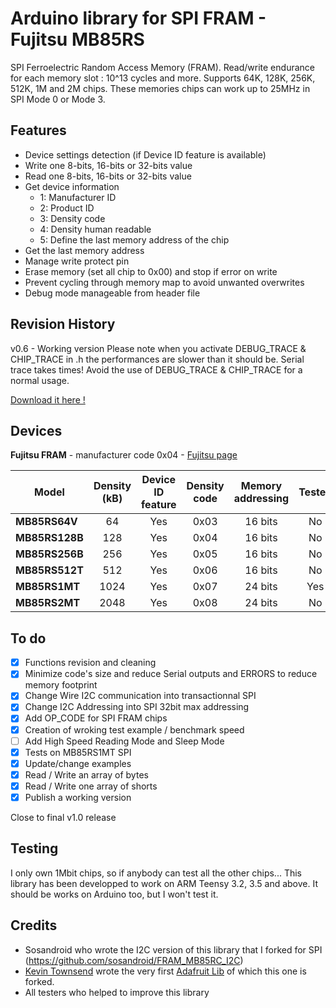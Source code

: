 Arduino library for SPI FRAM - Fujitsu MB85RS
==============

SPI Ferroelectric Random Access Memory (FRAM). Read/write endurance for each memory slot : 10^13 cycles and more.
Supports 64K, 128K, 256K, 512K, 1M and 2M chips.
These memories chips can work up to 25MHz in SPI Mode 0 or Mode 3.

## Features ##
- Device settings detection (if Device ID feature is available)
- Write one 8-bits, 16-bits or 32-bits value
- Read one 8-bits, 16-bits or 32-bits value
- Get device information
	- 1: Manufacturer ID
	- 2: Product ID
	- 3: Density code
	- 4: Density human readable
	- 5: Define the last memory address of the chip
- Get the last memory address
- Manage write protect pin
- Erase memory (set all chip to 0x00) and stop if error on write
- Prevent cycling through memory map to avoid unwanted overwrites
- Debug mode manageable from header file


## Revision History ##
v0.6 - Working version
Please note when you activate DEBUG_TRACE & CHIP_TRACE in .h the performances are slower than it should be. Serial trace takes times! Avoid the use of DEBUG_TRACE & CHIP_TRACE for a normal usage.

[Download it here !](https://github.com/christophepersoz/FRAM_MB85RS_SPI/archive/master.zip)

## Devices ##

**Fujitsu FRAM** - manufacturer code 0x04 - [Fujitsu page](http://www.fujitsu.com/us/products/devices/semiconductor/memory/fram/lineup/index.html)

|  Model | Density (kB) | Device ID feature | Density code | Memory addressing | Tested |
|  ------ | :------: | :------: | :------: | :------: | :------: |
|  **MB85RS64V** | 64 | Yes | 0x03 | 16 bits | No |
|  **MB85RS128B** | 128 | Yes | 0x04 | 16 bits | No |
|  **MB85RS256B** | 256 | Yes | 0x05 | 16 bits | No |
|  **MB85RS512T** | 512 | Yes | 0x06 | 16 bits | No |
|  **MB85RS1MT** | 1024 | Yes | 0x07 | 24 bits | Yes |
|  **MB85RS2MT** | 2048 | Yes | 0x08 | 24 bits | No |


## To do ##
- [x] Functions revision and cleaning
- [x] Minimize code's size and reduce Serial outputs and ERRORS to reduce memory footprint
- [x] Change Wire I2C communication into transactionnal SPI
- [x] Change I2C Addressing into SPI 32bit max addressing
- [x] Add OP_CODE for SPI FRAM chips
- [x] Creation of wroking test example / benchmark speed
- [ ] Add High Speed Reading Mode and Sleep Mode
- [x] Tests on MB85RS1MT SPI
- [x] Update/change examples
- [x] Read / Write an array of bytes
- [x] Read / Write one array of shorts
- [x] Publish a working version

Close to final v1.0 release


## Testing ##

I only own 1Mbit chips, so if anybody can test all the other chips...
This library has been developped to work on ARM Teensy 3.2, 3.5 and above.
It should be works on Arduino too, but I won't test it.


## Credits ##
- Sosandroid who wrote the I2C version of this library that I forked for SPI (https://github.com/sosandroid/FRAM_MB85RC_I2C)
- [Kevin Townsend](https://github.com/microbuilder) wrote the very first [Adafruit Lib](https://github.com/adafruit/Adafruit_FRAM_I2C) of which this one is forked.
- All testers who helped to improve this library
